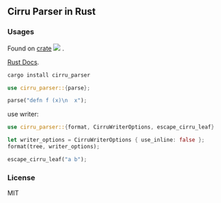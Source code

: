 ## Cirru Parser in Rust

### Usages

Found on [crate](https://crates.io/crates/cirru_parser) ![](https://img.shields.io/crates/v/cirru_parser?style=flat-square) .

[Rust Docs](https://docs.rs/crate/cirru_parser/).

```bash
cargo install cirru_parser
```

```rs
use cirru_parser::{parse};

parse("defn f (x)\n  x");
```

use writer:

```rs
use cirru_parser::{format, CirruWriterOptions, escape_cirru_leaf}

let writer_options = CirruWriterOptions { use_inline: false };
format(tree, writer_options);

escape_cirru_leaf("a b");
```

### License

MIT

